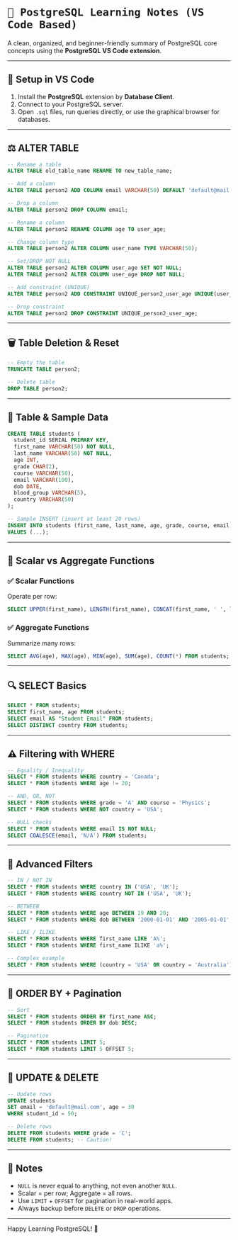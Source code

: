 # **`📘 PostgreSQL Learning Notes (VS Code Based)`**

A clean, organized, and beginner-friendly summary of PostgreSQL core concepts using the **PostgreSQL VS Code extension**.

---

## 🧩 Setup in VS Code

1. Install the **PostgreSQL** extension by **Database Client**.
2. Connect to your PostgreSQL server.
3. Open `.sql` files, run queries directly, or use the graphical browser for databases.

---

## ⚖️ ALTER TABLE

```sql
-- Rename a table
ALTER TABLE old_table_name RENAME TO new_table_name;

-- Add a column
ALTER TABLE person2 ADD COLUMN email VARCHAR(50) DEFAULT 'default@mail.com' NOT NULL;

-- Drop a column
ALTER TABLE person2 DROP COLUMN email;

-- Rename a column
ALTER TABLE person2 RENAME COLUMN age TO user_age;

-- Change column type
ALTER TABLE person2 ALTER COLUMN user_name TYPE VARCHAR(50);

-- Set/DROP NOT NULL
ALTER TABLE person2 ALTER COLUMN user_age SET NOT NULL;
ALTER TABLE person2 ALTER COLUMN user_age DROP NOT NULL;

-- Add constraint (UNIQUE)
ALTER TABLE person2 ADD CONSTRAINT UNIQUE_person2_user_age UNIQUE(user_age);

-- Drop constraint
ALTER TABLE person2 DROP CONSTRAINT UNIQUE_person2_user_age;
```

---

## 🗑️ Table Deletion & Reset

```sql
-- Empty the table
TRUNCATE TABLE person2;

-- Delete table
DROP TABLE person2;
```

---

## 🤔 Table & Sample Data

```sql
CREATE TABLE students (
  student_id SERIAL PRIMARY KEY,
  first_name VARCHAR(50) NOT NULL,
  last_name VARCHAR(50) NOT NULL,
  age INT,
  grade CHAR(2),
  course VARCHAR(50),
  email VARCHAR(100),
  dob DATE,
  blood_group VARCHAR(5),
  country VARCHAR(50)
);

-- Sample INSERT (insert at least 20 rows)
INSERT INTO students (first_name, last_name, age, grade, course, email, dob, blood_group, country)
VALUES (...);
```

---

## 🧪 Scalar vs Aggregate Functions

### ✅ Scalar Functions

Operate per row:

```sql
SELECT UPPER(first_name), LENGTH(first_name), CONCAT(first_name, ' ', last_name) FROM students;
```

### ✅ Aggregate Functions

Summarize many rows:

```sql
SELECT AVG(age), MAX(age), MIN(age), SUM(age), COUNT(*) FROM students;
```

---

## 🔍 SELECT Basics

```sql
SELECT * FROM students;
SELECT first_name, age FROM students;
SELECT email AS "Student Email" FROM students;
SELECT DISTINCT country FROM students;
```

---

## ⚠️ Filtering with WHERE

```sql
-- Equality / Inequality
SELECT * FROM students WHERE country = 'Canada';
SELECT * FROM students WHERE age != 20;

-- AND, OR, NOT
SELECT * FROM students WHERE grade = 'A' AND course = 'Physics';
SELECT * FROM students WHERE NOT country = 'USA';

-- NULL checks
SELECT * FROM students WHERE email IS NOT NULL;
SELECT COALESCE(email, 'N/A') FROM students;
```

---

## 🔄 Advanced Filters

```sql
-- IN / NOT IN
SELECT * FROM students WHERE country IN ('USA', 'UK');
SELECT * FROM students WHERE country NOT IN ('USA', 'UK');

-- BETWEEN
SELECT * FROM students WHERE age BETWEEN 19 AND 20;
SELECT * FROM students WHERE dob BETWEEN '2000-01-01' AND '2005-01-01';

-- LIKE / ILIKE
SELECT * FROM students WHERE first_name LIKE 'A%';
SELECT * FROM students WHERE first_name ILIKE 'a%';

-- Complex example
SELECT * FROM students WHERE (country = 'USA' OR country = 'Australia') AND age = 20;
```

---

## 🔄 ORDER BY + Pagination

```sql
-- Sort
SELECT * FROM students ORDER BY first_name ASC;
SELECT * FROM students ORDER BY dob DESC;

-- Pagination
SELECT * FROM students LIMIT 5;
SELECT * FROM students LIMIT 5 OFFSET 5;
```

---

## 🔄 UPDATE & DELETE

```sql
-- Update rows
UPDATE students
SET email = 'default@mail.com', age = 30
WHERE student_id = 50;

-- Delete rows
DELETE FROM students WHERE grade = 'C';
DELETE FROM students; -- Caution!
```

---

## 📓 Notes

- `NULL` is never equal to anything, not even another `NULL`.
- Scalar = per row; Aggregate = all rows.
- Use `LIMIT` + `OFFSET` for pagination in real-world apps.
- Always backup before `DELETE` or `DROP` operations.

---

Happy Learning PostgreSQL! 🌟

